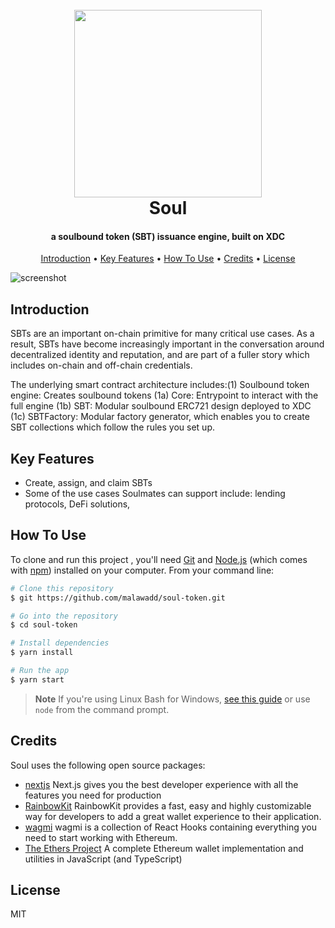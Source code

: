   
<h1 align="center">
  <br>
  <a href="soul-token.vercel.app/"><img src="https://blogger.googleusercontent.com/img/b/R29vZ2xl/AVvXsEiHzERSYhAYxEww9gWps0OKdDoi0fQwp9ivVcKX5hcqViHX8-jD0YIeJY3VBJIkjSlxAcEo6GQ6xEEG_APdhonaVbvC0yD0td9iDUJPQu5Q5anZnUeVasQd6_Se_LGfNSW-hhiTDrVVj9qoOfbncqBxSg_8QLuid1pkPKDHPVCVKaT_X64pjJs5Cabo/s2000/soul.png" width="300"></a>
  <br>
  Soul 
  <br>
</h1>

<h4 align="center"> a soulbound token (SBT) issuance engine, built on XDC </h4>

<p align="center">
  <a href="#Introduction">Introduction</a> •
  <a href="#key-features">Key Features</a> •
  <a href="#how-to-use">How To Use</a> •
  <a href="#credits">Credits</a> •
  <a href="#license">License</a> 
</p>

![screenshot](https://blogger.googleusercontent.com/img/b/R29vZ2xl/AVvXsEixWrqEkIru6EG86RNGJ8ztj5uYCWnHqYUOzN5r_yfKWWM85vsm1aNA1FMaoCL7_UN2_BgM1gr1w4IcTgwUgXyADCcfpd09SZybzF4vKGbA8qsAJTcvv42MFYvVxikpNl5xzccuqnlYSekUo7N4Ihf3FtMMwJcIjkBfM-Hd3fdPHVRs5MpLizyAdBNS/s1000/soso.png)

## Introduction
 SBTs are an important on-chain primitive for many critical use cases. As a result, SBTs have become increasingly important in the conversation around decentralized identity and reputation, and are part of a fuller story which includes on-chain and off-chain credentials. 
 
 The underlying smart contract architecture includes:(1) Soulbound token engine: Creates soulbound tokens (1a) Core: Entrypoint to interact with the full engine (1b) SBT: Modular soulbound ERC721 design deployed to XDC (1c) SBTFactory: Modular factory generator, which enables you to create SBT collections which follow the rules you set up.
 
## Key Features

*  Create, assign, and claim SBTs
* Some of the use cases Soulmates can support include: lending protocols, DeFi solutions,  

## How To Use

To clone and run this project , you'll need [Git](https://git-scm.com) and [Node.js](https://nodejs.org/en/download/) (which comes with [npm](http://npmjs.com)) installed on your computer. From your command line:

```bash
# Clone this repository
$ git https://github.com/malawadd/soul-token.git

# Go into the repository
$ cd soul-token

# Install dependencies
$ yarn install

# Run the app
$ yarn start
```

> **Note**
> If you're using Linux Bash for Windows, [see this guide](https://docs.microsoft.com/en-us/windows/dev-environment/javascript/nodejs-on-wsl) or use `node` from the command prompt.



## Credits

Soul uses the following open source packages:

- [nextjs](https://nextjs.org/) Next.js gives you the best developer experience with all the features you need for production
- [RainbowKit](https://www.rainbowkit.com/) RainbowKit provides a fast, easy and highly customizable way for developers to add a great wallet experience to their application.
- [ wagmi](https://wagmi.sh/) wagmi is a collection of React Hooks containing everything you need to start working with Ethereum.
- [The Ethers Project](https://github.com/ethers-io/ethers.js)  A complete Ethereum wallet implementation and utilities in JavaScript (and TypeScript)




## License

MIT